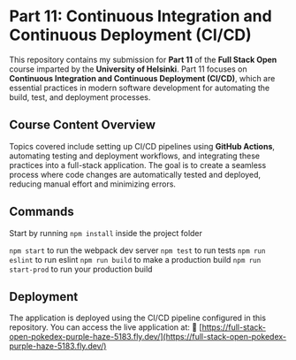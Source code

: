 # Part 11: Continuous Integration and Continuous Deployment (CI/CD)

This repository contains my submission for **Part 11** of the **Full Stack Open** course imparted by the **University of Helsinki**. Part 11 focuses on **Continuous Integration and Continuous Deployment (CI/CD)**, which are essential practices in modern software development for automating the build, test, and deployment processes.

## Course Content Overview

Topics covered include setting up CI/CD pipelines using **GitHub Actions**, automating testing and deployment workflows, and integrating these practices into a full-stack application. The goal is to create a seamless process where code changes are automatically tested and deployed, reducing manual effort and minimizing errors.

## Commands

Start by running `npm install` inside the project folder

`npm start` to run the webpack dev server
`npm test` to run tests
`npm run eslint` to run eslint
`npm run build` to make a production build
`npm run start-prod` to run your production build

## Deployment
The application is deployed using the CI/CD pipeline configured in this repository. You can access the live application at:
🔗 [https://full-stack-open-pokedex-purple-haze-5183.fly.dev/](https://full-stack-open-pokedex-purple-haze-5183.fly.dev/)
